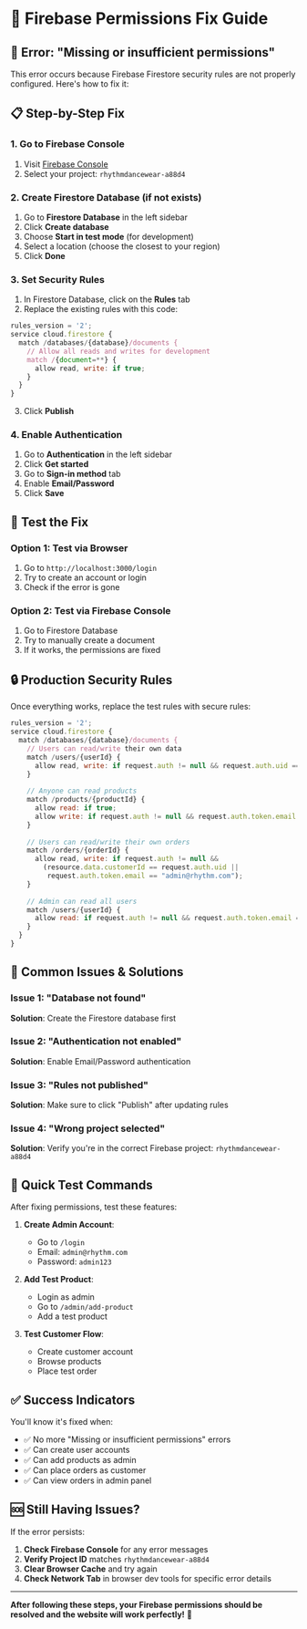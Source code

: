 # 🔧 Firebase Permissions Fix Guide

## 🚨 Error: "Missing or insufficient permissions"

This error occurs because Firebase Firestore security rules are not properly configured. Here's how to fix it:

## 📋 Step-by-Step Fix

### 1. Go to Firebase Console
1. Visit [Firebase Console](https://console.firebase.google.com/)
2. Select your project: `rhythmdancewear-a88d4`

### 2. Create Firestore Database (if not exists)
1. Go to **Firestore Database** in the left sidebar
2. Click **Create database**
3. Choose **Start in test mode** (for development)
4. Select a location (choose the closest to your region)
5. Click **Done**

### 3. Set Security Rules
1. In Firestore Database, click on the **Rules** tab
2. Replace the existing rules with this code:

```javascript
rules_version = '2';
service cloud.firestore {
  match /databases/{database}/documents {
    // Allow all reads and writes for development
    match /{document=**} {
      allow read, write: if true;
    }
  }
}
```

3. Click **Publish**

### 4. Enable Authentication
1. Go to **Authentication** in the left sidebar
2. Click **Get started**
3. Go to **Sign-in method** tab
4. Enable **Email/Password**
5. Click **Save**

## 🧪 Test the Fix

### Option 1: Test via Browser
1. Go to `http://localhost:3000/login`
2. Try to create an account or login
3. Check if the error is gone

### Option 2: Test via Firebase Console
1. Go to Firestore Database
2. Try to manually create a document
3. If it works, the permissions are fixed

## 🔒 Production Security Rules

Once everything works, replace the test rules with secure rules:

```javascript
rules_version = '2';
service cloud.firestore {
  match /databases/{database}/documents {
    // Users can read/write their own data
    match /users/{userId} {
      allow read, write: if request.auth != null && request.auth.uid == userId;
    }
    
    // Anyone can read products
    match /products/{productId} {
      allow read: if true;
      allow write: if request.auth != null && request.auth.token.email == "admin@rhythm.com";
    }
    
    // Users can read/write their own orders
    match /orders/{orderId} {
      allow read, write: if request.auth != null && 
        (resource.data.customerId == request.auth.uid || 
         request.auth.token.email == "admin@rhythm.com");
    }
    
    // Admin can read all users
    match /users/{userId} {
      allow read: if request.auth != null && request.auth.token.email == "admin@rhythm.com";
    }
  }
}
```

## 🚨 Common Issues & Solutions

### Issue 1: "Database not found"
**Solution**: Create the Firestore database first

### Issue 2: "Authentication not enabled"
**Solution**: Enable Email/Password authentication

### Issue 3: "Rules not published"
**Solution**: Make sure to click "Publish" after updating rules

### Issue 4: "Wrong project selected"
**Solution**: Verify you're in the correct Firebase project: `rhythmdancewear-a88d4`

## 📱 Quick Test Commands

After fixing permissions, test these features:

1. **Create Admin Account**:
   - Go to `/login`
   - Email: `admin@rhythm.com`
   - Password: `admin123`

2. **Add Test Product**:
   - Login as admin
   - Go to `/admin/add-product`
   - Add a test product

3. **Test Customer Flow**:
   - Create customer account
   - Browse products
   - Place test order

## ✅ Success Indicators

You'll know it's fixed when:
- ✅ No more "Missing or insufficient permissions" errors
- ✅ Can create user accounts
- ✅ Can add products as admin
- ✅ Can place orders as customer
- ✅ Can view orders in admin panel

## 🆘 Still Having Issues?

If the error persists:

1. **Check Firebase Console** for any error messages
2. **Verify Project ID** matches `rhythmdancewear-a88d4`
3. **Clear Browser Cache** and try again
4. **Check Network Tab** in browser dev tools for specific error details

---

**After following these steps, your Firebase permissions should be resolved and the website will work perfectly!** 🎉 